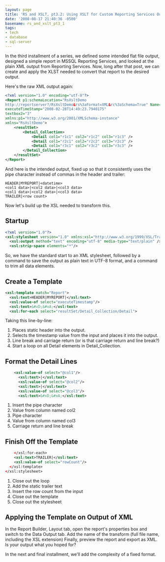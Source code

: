 ```yaml
---
layout: page
title: 'RS and XSLT, pt3.2: Using XSLT for Custom Reporting Services Output'
date: '2008-08-17 21:40:36 -0500'
basename: rs_and_xslt_pt3_1
tags:
- tech
- database
- sql-server
---
```


In the third installment of a series, we defined some intended flat file output, designed
a simple report in MSSQL Reporting Services, and looked at the plain XML output
from Reporting Services. Now, long after that post, we can create and apply the
XLST needed to convert that report to the desired output.

<!-- truncate -->

Here's the raw XML output again:

```xml
<?xml version="1.0" encoding="utf-8"?>
<Report p1:schemaLocation="RsXsltDemo
http://reportserver?/RsXsltDemo&rs%3aFormat=XML&rc%3aSchema=True" Name="RsXsltDemo"
executeTimeStamp="2008-02-28T14:49:23.7940175"
textbox2="3"
xmlns:p1="http://www.w3.org/2001/XMLSchema-instance"
xmlns="RsXsltDemo">
	<resultSet>
		<Detail_Collection>
			<Detail col1="r1c1" col2="r1c2" col3="r1c3" />
			<Detail col1="r2c1" col2="r2c2" col3="r2c3" />
			<Detail col1="r3c1" col2="r3c2" col3="r3c3" />
		</Detail_Collection>
	</resultSet>
</Report>
```

And here is the intended output, fixed up so that it consistently uses the
pipe character instead of commas in the header and trailer:

```none
HEADER|MYREPORT|<datetime>
<col1 data>|<col2 data>|<col3 data>
<col1 data>|<col2 data>|<col3 data>
TRAILER|<row count>
```

Now let's build up the XSL needed to transform this.

## Startup

```xml
<?xml version="1.0"?>
<xsl:stylesheet version="1.0" xmlns:xsl="http://www.w3.org/1999/XSL/Transform" xmlns:rpt="RsXsltDemo">
  <xsl:output method="text" encoding="utf-8" media-type="text/plain" />
  <xsl:strip-space elements="*"/>
```

So, we have the standard start to an XML stylesheet, followed by a command to
save the output as plain text in UTF-8 format, and a command to trim all data
elements.

## Create a Template

```xml
<xsl:template match="Report">
  <xsl:text>HEADER|MYREPORT|</xsl:text>
  <xsl:value-of select="executeTimestamp"/>
  <xsl:text>&#xD;&#xA;</xsl:text>
  <xsl:for-each select="resultSet/Detail_Collection/Detail">
```

Taking this line-by-line:

1. Places static header into the output.
1. Selects the timestamp value from the input and places it into the output.
1. Line break and carriage return (or is that carriage return and line break?)
1. Start a loop on all <span class="command">Detail </span>elements in <span class="command">Detail_Collection</span>.

## Format the Detail Lines

```xml
    <xsl:value-of select="@col1"/>
      <xsl:text>|</xsl:text>
      <xsl:value-of select="@col2"/>
      <xsl:text>|</xsl:text>
      <xsl:value-of select="@col3"/>
      <xsl:text>&#xD;&#xA;</xsl:text>
```

1. Insert the pipe character
1. Value from column named <span style="command">col2</span>
1. Pipe character
1. Value from column named <span style="command">col3</span>
1. Carriage return and line break

## Finish Off the Template

```xml
    </xsl:for-each>
    <xsl:text>TRAILER|</xsl:text>
    <xsl:value-of select="rowCount"/>
  </xsl:template>
</xsl:stylesheet>
```

1. Close out the loop
1. Add the static trailer text
1. Insert the row count from the input
1. Close out the template
1. Close out the stylesheet

## Applying the Template on Output of XML

In the Report Builder, Layout tab, open the report's properties box and
switch to the Data Output tab. Add the name of the transform (full file name,
including the XSL extension) Finally, preview the report and export as XML. Is
your output what you hoped for?

In the next and final installment, we'll add the complexity of a fixed
format.
